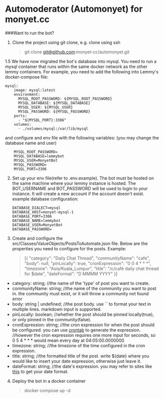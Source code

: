 # Automoderator (Automonyet) for monyet.cc

###Want to run the bot?

1.  Clone the project using git clone, e.g. clone using ssh

    > git clone git@github.com:monyet-cc/automonyet.git

1.5 We have now migrated the bot's database into mysql. You need to run a mysql container that runs within the same docker network as the other lemmy containers.
    For example, you need to add the following into Lemmy's docker-compose file:

    mysql:
        image: mysql:latest  
        environment:
          MYSQL_ROOT_PASSWORD: ${MYSQL_ROOT_PASSWORD}  
          MYSQL_DATABASE: ${MYSQL_DATABASE}  
          MYSQL_USER: ${MYSQL_USER}  
          MYSQL_PASSWORD: ${MYSQL_PASSWORD}  
        ports:
          - "${MYSQL_PORT}:3306"
        volumes:
          - ./volumes/mysql:/var/lib/mysql 


and configure and env file with the following variables: (you may change the database name and user)

        MYSQL_ROOT_PASSWORD=
        MYSQL_DATABASE=lemmybot
        MYSQL_USER=MonyetBot
        MYSQL_PASSWORD=
        MYSQL_PORT=3306

2.  Set up your env file(refer to .env.example). The bot must be hosted on the same machine where your lemmy instance is hosted.
    The BOT_USERNAME and BOT_PASSWORD will be used to login to your instance. It will create a new account if the account doesn't exist.
    example database configuration:
    
        DATABASE_DIALECT=mysql
        DATABASE_HOST=monyet-mysql-1
        DATABASE_PORT=3306
        DATABASE_NAME=lemmybot
        DATABASE_USER=MonyetBot
        DATABASE_PASSWORD=

4.  Create and configure the src/Classes/ValueObjects/PostsToAutomate.json file. Below are the properties you need to configure for the posts.
    Example:
    > [{
        "category": "Daily Chat Thread",
        "communityName": "cafe",
        "body": null,
        "pinLocally": true,
        "cronExpression": "0 0 4 * * *",
        "timezone": "Asia/Kuala_Lumpur",
        "title": "/c/café daily chat thread for $date",
        "dateFormat": "D MMMM YYYY"
    }]

- category: string; //the name of the 'type' of post you want to create.
- communityName: string; //the name of the community you want to post in. the community must exist, or it will throw a community not found error
- body: string | undefined; //the post body. use `` to format your text in multiple lines. markdown input is supported.
- pinLocally: boolean; //whether the post should be pinned locally(true), or only pinned in the community(false).
- cronExpression: string; //the cron expression for when the post should be configured. you can use [crontab](https://crontab.guru/) to generate the expression.
  //however the cron expression requires one more input for seconds, so 0 5 4 \* \* \* would mean every day at 04:05:00.0000000
- timezone: string; //the timezone of the time configured in the cron expression.
- title: string; //the formatted title of the post. write ${date} where you would like to insert your date expression, otherwise just leave it.
- dateFormat: string; //the date's expression. you may refer to sites like [this](https://www.timeanddate.com/date/pattern.html) to get your date format.

4. Deploy the bot in a docker container
   > docker compose up -d

